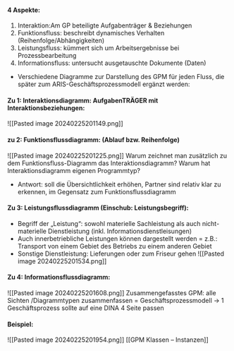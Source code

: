 #### 4 Aspekte:
1. Interaktion:Am GP beteiligte Aufgabenträger & Beziehungen
2. Funktionsfluss: beschreibt dynamisches Verhalten (Reihenfolge/Abhängigkeiten)
3. Leistungsfluss: kümmert sich um Arbeitsergebnisse bei Prozessbearbeitung
4. Informationsfluss: untersucht ausgetauschte Dokumente (Daten)
- Verschiedene Diagramme zur Darstellung des GPM für jeden Fluss, die später zum ARIS-Geschäftsprozessmodell ergänzt werden:
#### Zu 1: Interaktionsdiagramm: AufgabenTRÄGER mit Interaktionsbeziehungen:
![[Pasted image 20240225201149.png]]
#### zu 2: Funktionsflussdiagramm: (Ablauf bzw. Reihenfolge)
![[Pasted image 20240225201225.png]]
Warum zeichnet man zusätzlich zu dem Funktionsfluss-Diagramm das Interaktionsdiagramm? Warum hat Interaktionsdiagramm eigenen Programmtyp?
- Antwort: soll die Übersichtlichkeit erhöhen, Partner sind relativ klar zu erkennen, im Gegensatz zum Funktionsflussdiagramm
#### Zu 3: Leistungsflussdiagramm (Einschub: Leistungsbegriff):
- Begriff der „Leistung“: sowohl materielle Sachleistung als auch nicht-materielle Dienstleistung (inkl. Informationsdienstleisungen)
- Auch innerbetriebliche Leistungen können dargestellt werden = z.B.: Transport von einem Gebiet des Betriebs zu einem anderen Gebiet
- Sonstige Dienstleistung: Lieferungen oder zum Friseur gehen
![[Pasted image 20240225201534.png]]
#### Zu 4: Informationsflussdiagramm:
![[Pasted image 20240225201608.png]]
Zusammengefasstes GPM: alle Sichten /Diagrammtypen zusammenfassen = Geschäftsprozessmodell → 1 Geschäftsprozess sollte auf eine DINA 4 Seite passen
#### Beispiel:
![[Pasted image 20240225201954.png]]
[[GPM Klassen – Instanzen]]